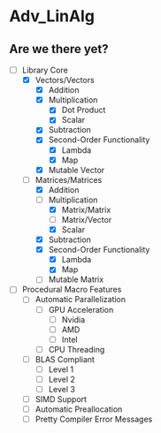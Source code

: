 # Adv_LinAlg

## Are we there yet?

- [ ] Library Core
    - [X] Vectors/Vectors
        - [X] Addition
        - [X] Multiplication
            - [X] Dot Product
            - [X] Scalar
        - [X] Subtraction
        - [X] Second-Order Functionality
            - [X] Lambda
            - [X] Map
        - [X] Mutable Vector
    - [ ] Matrices/Matrices
        - [X] Addition
        - [ ] Multiplication
            - [X] Matrix/Matrix
            - [ ] Matrix/Vector
            - [X] Scalar
        - [X] Subtraction
        - [X] Second-Order Functionality
            - [X] Lambda
            - [X] Map
        - [ ] Mutable Matrix

- [ ] Procedural Macro Features
    - [ ] Automatic Parallelization
        - [ ] GPU Acceleration
            - [ ] Nvidia
            - [ ] AMD
            - [ ] Intel
        - [ ] CPU Threading
    - [ ] BLAS Compliant
        - [ ] Level 1
        - [ ] Level 2
        - [ ] Level 3
    - [ ] SIMD Support
    - [ ] Automatic Preallocation
    - [ ] Pretty Compiler Error Messages